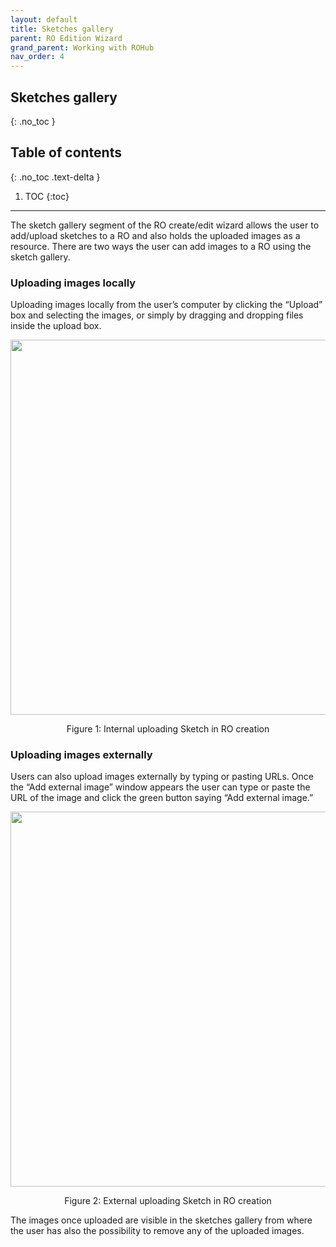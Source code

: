 ```yaml
---
layout: default
title: Sketches gallery
parent: RO Edition Wizard
grand_parent: Working with ROHub
nav_order: 4
---
```


## Sketches gallery
{: .no_toc }
## Table of contents
{: .no_toc .text-delta }

1. TOC
{:toc}
---------
The sketch gallery segment of the RO create/edit wizard  allows the user to add/upload sketches to a RO and also holds the uploaded images as a resource. There are two ways the user can add images to a RO using the sketch gallery.

### Uploading images locally
Uploading images locally from the user’s computer by clicking the “Upload” box and selecting the images, or simply by dragging and dropping files inside the upload box.

<p align="center"> <img src=https://box.psnc.pl/f/30b4a1338b/?raw=1" width="600"> </p>
<div align="center"> Figure 1: Internal uploading Sketch in RO creation </div>

### Uploading images externally
Users can also upload images externally by typing or pasting URLs. Once the “Add external image” window appears the user can type or paste the URL of the image and click the green button saying “Add external image.”

<p align="center"> <img src="https://box.psnc.pl/f/a8a091ef74/?raw=1" width="600"> </p>
<div align="center"> Figure 2: External uploading Sketch in RO creation </div>

The images once uploaded are visible in the sketches gallery from where the user has also the possibility to remove any of the uploaded images.
